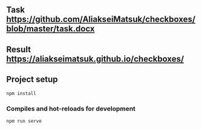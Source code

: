 ## Task https://github.com/AliakseiMatsuk/checkboxes/blob/master/task.docx
## Result https://aliakseimatsuk.github.io/checkboxes/

## Project setup
```
npm install
```

### Compiles and hot-reloads for development
```
npm run serve
```
